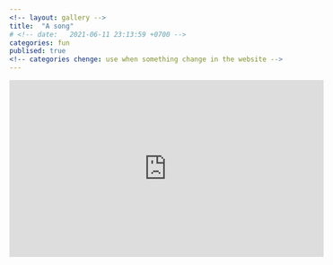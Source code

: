 ```yaml
---
<!-- layout: gallery -->
title:  "A song"
# <!-- date:   2021-06-11 23:13:59 +0700 -->
categories: fun
publised: true
<!-- categories chenge: use when something change in the website -->
---
```



<!-- [![IMAGE ALT TEXT](https://www.youtube.com/watch?v=-Dl6CLWLMzk/0.jpg)](https://www.youtube.com/watch?v=-Dl6CLWLMzk "Forever and One") -->

<iframe width="560" height="315" src="https://www.youtube.com/watch?v=-Dl6CLWLMzk" frameborder="0" allow="autoplay; encrypted-media" allowfullscreen></iframe>